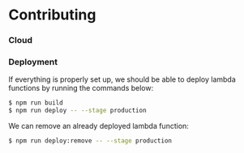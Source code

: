 # Contributing

### Cloud

### Deployment

If everything is properly set up, we should be able to deploy lambda functions by running the commands below:

```sh
$ npm run build
$ npm run deploy -- --stage production
```

We can remove an already deployed lambda function:

```sh
$ npm run deploy:remove -- --stage production
```
